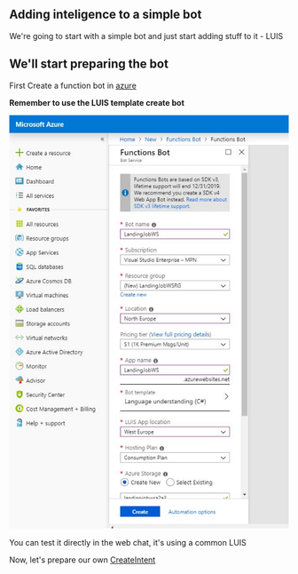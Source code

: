 ## Adding inteligence to a simple bot

We're going to start with a simple bot and just start adding stuff to it - LUIS

## We'll start preparing the bot

First Create a function bot in [azure](https://portal.azure.com/)

**Remember to use the LUIS template create bot**

![create bot](screens/1-CreateFunctionBot.jpg)

You can test it directly in the web chat, it's using a common LUIS

Now, let's prepare our own [CreateIntent](https://github.com/xpandit/azurewebinar_cognitiveservices/wiki/LUIS)